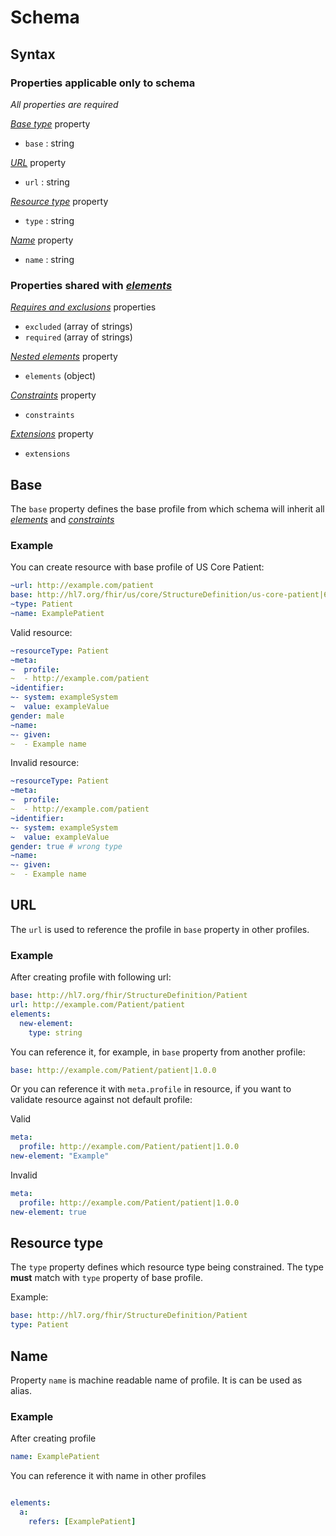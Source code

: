 # Schema

## Syntax

### Properties applicable only to schema

*All properties are required*

*[Base type](#base-type)* property

- `base` : string

*[URL](#url)* property

- `url` : string

*[Resource type](#base-type)* property

- `type` : string

*[Name](#name)* property

- `name` : string


### Properties shared with *[elements](element.md)*

*[Requires and exclusions](element.md#requires-and-exclusions)* properties

- `excluded` (array of strings)
- `required` (array of strings)

*[Nested elements](element.md#subelement)* property

- `elements` (object)

*[Constraints](/reference/constraint.md)* property

- `constraints`

*[Extensions](#extensions)* property

- `extensions`

## Base

The `base` property defines the base profile from which schema will
inherit all *[elements](element.md#subelement)* and *[constraints](/reference/constraint.md)*

### Example

You can create resource with base profile of US Core Patient:

```yaml
~url: http://example.com/patient
base: http://hl7.org/fhir/us/core/StructureDefinition/us-core-patient|6.0.0
~type: Patient
~name: ExamplePatient
```

Valid resource:

```yaml
~resourceType: Patient
~meta:
~  profile:
~  - http://example.com/patient
~identifier:
~- system: exampleSystem
~  value: exampleValue
gender: male
~name:
~- given:
~  - Example name
```

Invalid resource:

```yaml
~resourceType: Patient
~meta:
~  profile:
~  - http://example.com/patient
~identifier:
~- system: exampleSystem
~  value: exampleValue
gender: true # wrong type
~name:
~- given:
~  - Example name
```

## URL

The `url` is used to reference the profile in `base` property in other profiles.

### Example

After creating profile with following url:

```yaml
base: http://hl7.org/fhir/StructureDefinition/Patient
url: http://example.com/Patient/patient
elements:
  new-element:
    type: string
```

You can reference it, for example, in `base` property from another profile:

```yaml
base: http://example.com/Patient/patient|1.0.0
```

Or you can reference it with `meta.profile` in resource, if you want to validate resource against not default profile:

Valid
```yaml
meta:
  profile: http://example.com/Patient/patient|1.0.0
new-element: "Example"
```

Invalid
```yaml
meta:
  profile: http://example.com/Patient/patient|1.0.0
new-element: true
```

## Resource type

The `type` property defines which resource type being constrained.
The type **must** match with `type` property of base profile.

Example:
```yaml
base: http://hl7.org/fhir/StructureDefinition/Patient
type: Patient
```

## Name

Property `name` is machine readable name of profile. It is can be used as alias.

### Example

After creating profile

```yaml
name: ExamplePatient
```

You can reference it with name in other profiles

```yaml

elements:
  a:
    refers: [ExamplePatient]

```
